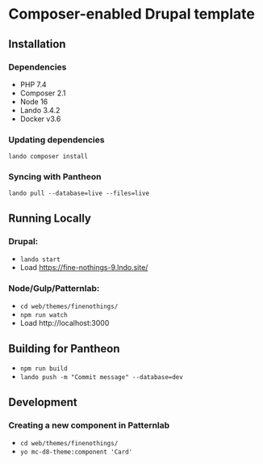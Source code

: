 # Composer-enabled Drupal template

## Installation

### Dependencies
* PHP 7.4
* Composer 2.1
* Node 16
* Lando 3.4.2
* Docker v3.6

### Updating dependencies
`lando composer install`

### Syncing with Pantheon
`lando pull --database=live --files=live`
## Running Locally

### Drupal: 
* `lando start`
* Load https://fine-nothings-9.lndo.site/
### Node/Gulp/Patternlab: 
* `cd web/themes/finenothings/`
* `npm run watch`
* Load http://localhost:3000

## Building for Pantheon
* `npm run build`
* `lando push -m "Commit message" --database=dev`

## Development

### Creating a new component in Patternlab
* `cd web/themes/finenothings/`
* `yo mc-d8-theme:component 'Card'`